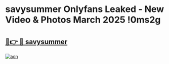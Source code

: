 # savysummer Onlyfans Leaked - New Video & Photos March 2025 !0ms2g

# <h2><a href="https://l8lp8q.iuczelnia.edu.pl?title=savysummer&ref=0ms2g">🔗👉 🔴 savysummer</a></h2>

[![acn](https://github.com/user-attachments/assets/0f9c940e-d8b0-45ae-aac7-cd30a18b3e1c)](https://l8lp8q.iuczelnia.edu.pl?title=savysummer&ref=0ms2g)

